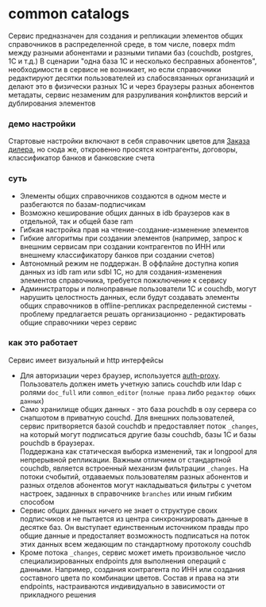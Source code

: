 # common catalogs
Сервис предназначен для создания и репликации элементов общих справочников в распределенной среде, в том числе, поверх mdm между разными абонентами и разными типами баз (couchdb, postgres, 1C и т.д.)
В сценарии "одна база 1С и несколько бесправных абонентов", необходимости в сервисе не возникает, но если справочники редактируют десятки пользователей из слабосвязанных организаций и делают это в физически разных 1С и через браузеры разных абонентов метадаты, сервис незаменим для разруливания конфликтов версий и дублирования элементов

### демо настройки
Стартовые настройки включают в себя справочник цветов для [Заказа дилера](https://github.com/oknosoft/windowbuilder), но сюда же, откровенно просятся контрагенты, договоры, классификатор банков и банковские счета

### суть
- Элементы общих справочников создаются в одном месте и разбегаются по базам-подписчикам
- Возможно кеширование общих данных в idb браузеров как в отдельной, так и общей базе ram
- Гибкая настройка прав на чтение-создание-изменение элементов
- Гибкие алгоритмы при создании элементов (например, запрос к внешним сервисам при создании контрагентов по ИНН или внешнему классификатору банков при создании счетов)
- Автономный режим не поддержан. В оффлайне доступна копия данных из idb ram или sdbl 1C, но для создания-изменения элементов справочника, требуется пожключение к сервису
- Администраторы и полноправные пользователи 1C и couchdb, могут нарушить целостность данных, если будут создавать элементы общих справочников в offline-репликах распределенной системы - проблему предлагается решать организационно - редактировать общие справочники через сервис

### как это работает
Сервис имеет визуальный и http интерфейсы
- Для авторизации через браузер, используется [auth-proxy](https://github.com/oknosoft/metadata-auth-proxy). Пользователь должен иметь учетную запись couchdb или ldap с ролями `doc_full` или `common_editor` (`полные права` либо `редактор общих данных`)
- Само хранилище общих данных - это база pouchdb в озу сервера со снапшотом в приватную couchd. Для внешних пользователей, сервис притворяется базой couchdb и предоставляет поток `_changes`, на который могут подписаться другие базы couchdb, базы 1C и базы pouchdb в браузерах.  
Поддержана как статическая выборка изменений, так и longpool для непрерывной репликации. Важным отличием от стандартной couchdb, является встроенный механизм фильтрации `_changes`. На потоки счобытий, отдаваемых пользователям разных абонентов и разных отделов абонентов могут накладываться фильтры с учетом настроек, заданных в справочнике `branches` или иным гибким способом
- Сервис общих данных ничего не знает о структуре своих подписчиков и не пытается из центра синхронизировать данные в десятке баз. Он выступает единственным источником правды про общие данные и предосталяет возможность подписаться на поток этих данных всем жедающим по стандартному протоколу couchdb
- Кроме потока `_changes`, сервис может иметь произвольное число специализированных endpoints для выполнения операций с данными. Например, создания контрагента по ИНН или создания составного цвета по комбинации цветов. Состав и права на эти endpoints, настраиваются индивидуально в зависимости от прикладного решения  

